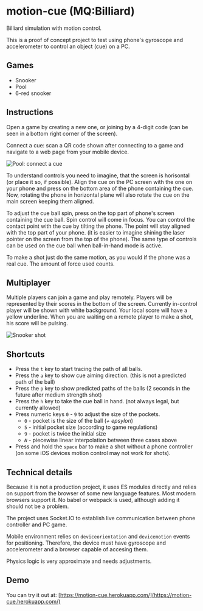 # motion-cue (MQ:Billiard)
Billiard simulation with motion control.

This is a proof of concept project to test using phone's gyroscope and accelerometer to control an object (cue) on a PC.

## Games
- Snooker
- Pool
- 6-red snooker

## Instructions
Open a game by creating a new one, or joining by a 4-digit code (can be seen in a bottom right corner of the screen).

Connect a cue: scan a QR code shown after connecting to a game and navigate to a web page from your mobile device.

![Pool: connect a cue](https://user-images.githubusercontent.com/8505995/82755953-ab929680-9ddf-11ea-933f-8e626f424b4b.png)

To understand controls you need to imagine, that the screen is horisontal (or place it so, if possible).
Align the cue on the PC screen with the one on your phone and press on the bottom area of the phone containing the cue.
Now, rotating the phone in horizontal plane will also rotate the cue on the main screen keeping them aligned.

To adjust the cue ball spin, press on the top part of phone's screen containing the cue ball. Spin control will come in focus.
You can control the contact point with the cue by tilting the phone. The point will stay aligned with the top part of your phone.
(it is easier to imagine shining the laser pointer on the screen from the top of the phone).
The same type of controls can be used on the cue ball when ball-in-hand mode is active.

To make a shot just do the same motion, as you would if the phone was a real cue. The amount of force used counts.

## Multiplayer

Multiple players can join a game and play remotely. Players will be represented by their scores in the bottom of the screen.
Currently in-control player will be shown with white background. Your local score will have a yellow underline. When you are waiting on a remote player to make a shot, his score will be pulsing.

![Snooker shot](https://user-images.githubusercontent.com/8505995/82756081-70449780-9de0-11ea-9344-09827cb72a08.png)

## Shortcuts
- Press the `t` key to start tracing the path of all balls.
- Press the `a` key to show cue aiming direction. (this is not a predicted path of the ball)
- Press the `p` key to show predicted paths of the balls (2 seconds in the future after medium strength shot)
- Press the `h` key to take the cue ball in hand. (not always legal, but currently allowed)
- Press numeric keys `0` - `9` to adjust the size of the pockets.
    - `0` - pocket is the size of the ball (*+ epsylon*)
    - `5` - initial pocket size (according to game regulations)
    - `9` - pocket is twice the initial size
    - *`N`* - piecewise linear interpolation between three cases above
- Press and hold the `space` bar to make a shot without a phone controller (on some iOS devices motion control may not work for shots).

## Technical details

Because it is not a production project, it uses ES modules directly and relies on support from the browser of some new language features.
Most modern browsers support it. No babel or webpack is used, although adding it should not be a problem.

The project uses Socket.IO to establish live communication between phone controller and PC game.

Mobile environment relies on `deviceorientation` and `devicemotion` events for positioning. Therefore, the device must have gyroscope and accelerometer and a browser capable of accesing them.

Physics logic is very approximate and needs adjustments.

## Demo
You can try it out at: [https://motion-cue.herokuapp.com/](https://motion-cue.herokuapp.com/)

